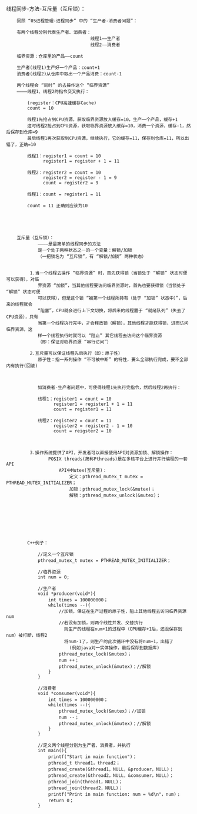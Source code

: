 线程同步-方法-互斥量（互斥锁）：


		回顾 “05进程管理-进程同步” 中的 “生产者-消费者问题”：

		有两个线程分别代表生产者、消费者：
									线程1——生产者
									线程2——消费者

		临界资源：仓库里的产品——count

		生产者(线程1)生产好一个产品：count+1
		消费者(线程2)从仓库中取出一个产品消费：count-1

		两个线程会 “同时” 的去操作这个 “临界资源”
		————线程1、线程2的指令交叉执行：

			(register：CPU高速缓存Cache)
			count = 10

			线程1先抢占到CPU资源，获取临界资源放入缓存=10，生产一个产品，缓存+1
			这时线程2抢占到CPU资源，获取临界资源放入缓存=10，消费一个资源，缓存-1，然后保存到仓库=9
			最后线程1再次获取到CPU资源，继续执行，它的缓存=11，保存到仓库=11，所以出错了，正确=10

			线程1：register1 = count = 10
				  register1 = register + 1 = 11

			线程2：register2 = count = 10
				  register2 = register - 1 = 9
				  count = register2 = 9

			线程1：count = register1 = 11

			count = 11 正确则应该为10





		互斥量（互斥锁）：
				————是最简单的线程同步的方法
				是一个处于两种状态之一的一个变量：解锁/加锁
				（一把锁名为 “互斥锁”，有 “解锁/加锁” 两种状态）


			 1.当一个线程去操作 “临界资源” 时，首先获得锁（当锁处于 “解锁” 状态时便可以获得），对临
				界资源 “加锁”，当其他线程要访问临界资源时，首先也要获得锁（当锁处于 “解锁” 状态时便
				可以获得），但是这个锁 “被第一个线程所持有（处于 “加锁” 状态中）”，后来的线程就会 
				“阻塞”，CPU就会进行上下文切换，将后来的线程置于 “就绪队列”（失去了CPU资源），只有
				当第一个线程执行完毕，才会释放锁（解锁），其他线程才能获得锁，进而访问临界资源，这
				样一个线程执行时就可以 “阻止” 其它线程去访问这个临界资源
				（即：保证对临界资源 “串行访问”）

			 2.互斥量可以保证线程先后执行（即：原子性）
				原子性：指一系列操作 “不可被中断” 的特性，要么全部执行完成，要不全部内有执行(回滚)



				如消费者-生产者问题中，可使得线程1先执行完指令，然后线程2再执行：

				线程1：register1 = count = 10
					  register1 = register1 + 1 = 11
					  count = register1 = 11

				线程2：register2 = count = 11
					  register2 = register2 - 1 = 10
					  count = reigster2 = 10



			 3.操作系统提供了API，开发者可以直接使用API对资源加锁、解锁操作：
					POSIX threads(简称Pthreads)是在多核平台上进行并行编程的一套API
						API中Mutex(互斥量)：
							定义：pthread_mutex_t mutex = PTHREAD_MUTEX_INITIALIZER；
							加锁：pthread_mutex_lock(&mutex)；
							解锁：pthread_mutex_unlock(&mutex)；
										







			C++例子：

				//定义一个互斥锁
				pthread_mutex_t mutex = PTHREAD_MUTEX_INITIALIZER；

				//临界资源
				int num = 0;

				//生产者
				void *producer(void*){
					int times = 100000000；
					while(times --){
						//加锁，保证在生产过程的原子性，阻止其他线程去访问临界资源num
						//若没有加锁，则两个线性并发、交替执行
						  则生产的线程在num+1的过程中（CPU缓存+1后，还没保存到num）被打断，线程2
						  将num-1了，则生产的此次循环中没有将num+1，出错了
							(例如java对一实体操作，最后保存到数据库)
						pthread_mutex_lock(&mutex)；
						num ++；
						pthread_mutex_unlock(&mutex)；//解锁
					}
				}

				//消费者
				void *comsumer(void*){
					int times = 100000000；
					while(times --){
						pthread_mutex_lock(&mutex)；//加锁
						num --；
						pthread_mutex_unlock(&mutex)；//解锁
					}
				}

				//定义两个线程分别为生产者、消费者，并执行
				int main(){
					printf("Start in main function")；
					pthread_t thread1，thread2；
					pthread_create(&thread1，NULL，&producer，NULL)；
					pthread_create(&thread2，NULL，&comsumer，NULL)；
					pthread_join(thread1，NULL)；
					pthread_join(thread2，NULL)；
					printf("Print in main function: num = %d\n"，num)；
					return 0；
				}